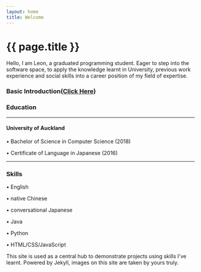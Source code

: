 ```yaml
---
layout: home
title: Welcome
---
```


# {{ page.title }}

Hello, I am Leon, a graduated programming student. Eager to step into the software space, to apply the knowledge learnt in University, previous work experience and social skills into a career position of my field of expertise.

### Basic Introduction([Click Here][cv])
### Education
---
#### University of Auckland

•	Bachelor of Science in Computer Science (2018)

•	Certificate of Language in Japanese (2016)

---
### Skills

• English

• native Chinese

• conversational Japanese

•	Java

•	Python

•	HTML/CSS/JavaScript

This site is used as a central hub to demonstrate projects using skills I've learnt.
Powered by Jekyll, images on this site are taken by yours truly.

[cv]: https://github.com/clearlyjustmayo/Portfolio/blob/gh-pages/images/cv.pdf
